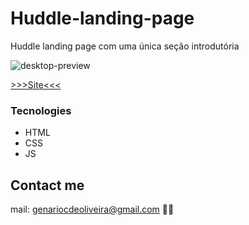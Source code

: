 # Huddle-landing-page
Huddle landing page com uma única seção introdutória

![desktop-preview](https://user-images.githubusercontent.com/53302984/201520689-b3fcbf91-1c1c-43e9-9a8b-dcc2408e56d9.jpg)


[>>>Site<<<](https://genariocoliveira.github.io/Huddle-landing-page/)
### Tecnologies

- HTML
- CSS
- JS

## Contact me 
mail: genariocdeoliveira@gmail.com 🚀👋
